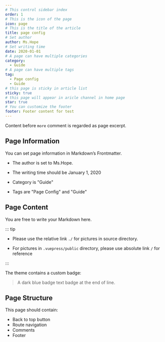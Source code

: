 ```yaml
---
# This control sidebar index
order: 1
# This is the icon of the page
icon: page
# This is the title of the article
title: page config
# Set author
author: Ms.Hope
# Set writing time
date: 2020-01-01
# A page can have multiple categories
category:
  - Guide
# A page can have multiple tags
tag:
  - Page config
  - Guide
# this page is sticky in article list
sticky: true
# this page will appear in aricle channel in home page
star: true
# You can customize the footer
footer: Footer content for test
---
```


Content before `more` comment is regarded as page excerpt.

<!-- more -->

## Page Information

You can set page information in Markdown’s Frontmatter.

- The author is set to Ms.Hope.

- The writing time should be January 1, 2020

- Category is "Guide"

- Tags are "Page Config" and "Guide"

## Page Content

You are free to write your Markdown here.

::: tip

- Please use the relative link `./` for pictures in source directory.

- For pictures in `.vuepress/public` directory, please use absolute link `/` for reference

:::

The theme contains a custom badge:

> A dark blue badge text badge at the end of line. <Badge text="Badge text" color="#242378" />

## Page Structure

This page should contain:

- Back to top button
- Route navigation
- Comments
- Footer

